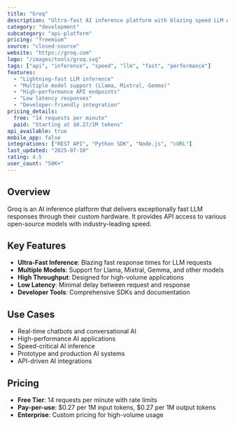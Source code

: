 ```yaml
---
title: "Groq"
description: "Ultra-fast AI inference platform with blazing speed LLM API"
category: "development"
subcategory: "api-platform"
pricing: "freemium"
source: "closed-source"
website: "https://groq.com"
logo: "/images/tools/groq.svg"
tags: ["api", "inference", "speed", "llm", "fast", "performance"]
features:
  - "Lightning-fast LLM inference"
  - "Multiple model support (Llama, Mixtral, Gemma)"
  - "High-performance API endpoints"
  - "Low latency responses"
  - "Developer-friendly integration"
pricing_details:
  free: "14 requests per minute"
  paid: "Starting at $0.27/1M tokens"
api_available: true
mobile_app: false
integrations: ["REST API", "Python SDK", "Node.js", "cURL"]
last_updated: "2025-07-10"
rating: 4.5
user_count: "50K+"
---
```


## Overview

Groq is an AI inference platform that delivers exceptionally fast LLM responses through their custom hardware. It provides API access to various open-source models with industry-leading speed.

## Key Features

- **Ultra-Fast Inference**: Blazing fast response times for LLM requests
- **Multiple Models**: Support for Llama, Mixtral, Gemma, and other models
- **High Throughput**: Designed for high-volume applications
- **Low Latency**: Minimal delay between request and response
- **Developer Tools**: Comprehensive SDKs and documentation

## Use Cases

- Real-time chatbots and conversational AI
- High-performance AI applications
- Speed-critical AI inference
- Prototype and production AI systems
- API-driven AI integrations

## Pricing

- **Free Tier**: 14 requests per minute with rate limits
- **Pay-per-use**: $0.27 per 1M input tokens, $0.27 per 1M output tokens
- **Enterprise**: Custom pricing for high-volume usage